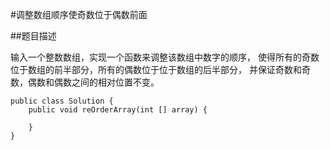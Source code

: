 #调整数组顺序使奇数位于偶数前面

##题目描述

输入一个整数数组，实现一个函数来调整该数组中数字的顺序，
使得所有的奇数位于数组的前半部分，所有的偶数位于位于数组的后半部分，
并保证奇数和奇数，偶数和偶数之间的相对位置不变。

```
public class Solution {
    public void reOrderArray(int [] array) {
        
    }
}
```
